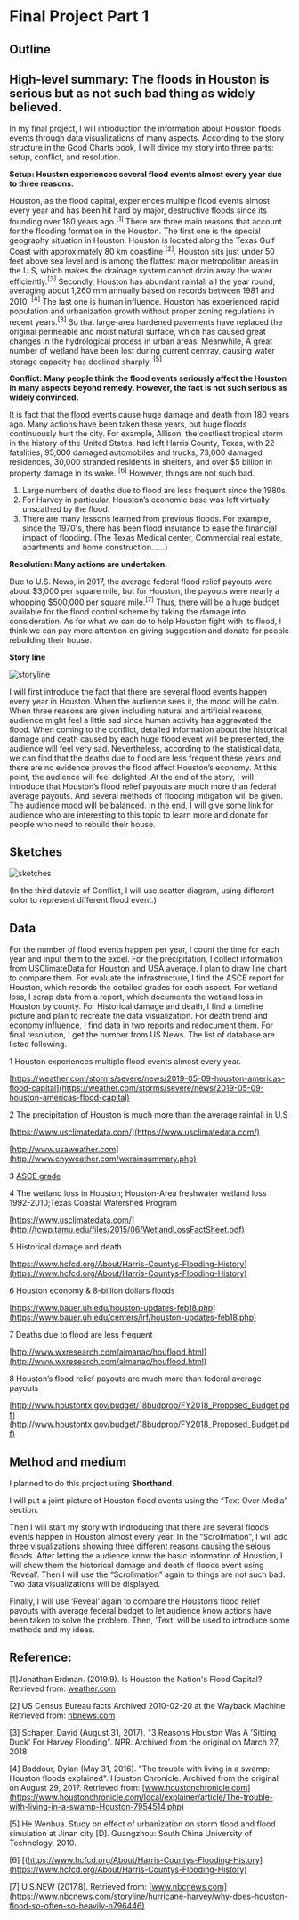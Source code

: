 # Final Project Part 1

## Outline
## High-level summary: The floods in Houston is serious but as not such bad thing as widely believed.

In my final project, I will introduction the information about Houston floods events through data visualizations of many aspects. According to the story structure in the Good Charts book, I will divide my story into three parts: setup, conflict, and resolution.

**Setup: Houston experiences several flood events almost every year due to three reasons.**

Houston, as the flood capital, experiences multiple flood events almost every year and has been hit hard by major, destructive floods since its founding over 180 years ago.<sup>[1]</sup>
There are three main reasons that account for the flooding formation in the Houston. The first one is the special geography situation in Houston. Houston is located along the Texas Gulf Coast with approximately 80 km coastline <sup>[2]</sup>. Houston sits just under 50 feet above sea level and is among the flattest major metropolitan areas in the U.S, which makes the drainage system cannot drain away the water efficiently.<sup>[3]</sup> Secondly, Houston has abundant rainfall all the year round, averaging about 1,260 mm annually based on records between 1981 and 2010. <sup>[4]</sup> The last one is human influence. Houston has experienced rapid population and urbanization growth without proper zoning regulations in recent years.<sup>[3]</sup> So that large-area hardened pavements have replaced the original permeable and moist natural surface, which has caused great changes in the hydrological process in urban areas. Meanwhile, A great number of wetland have been lost during current centray, causing water storage capacity has declined sharply. <sup>[5]</sup>

**Conflict:  Many people think the flood events seriously affect the Houston in many aspects beyond remedy. However, the fact is not such serious as widely convinced.**

It is fact that the flood events cause huge damage and death from 180 years ago. Many actions have been taken these years, but huge floods continuously hurt the city.
For example, Allison, the costliest tropical storm in the history of the United States, had left Harris County, Texas, with 22 fatalities, 95,000 damaged automobiles and trucks, 73,000 damaged residences, 30,000 stranded residents in shelters, and over $5 billion in property damage in its wake. <sup>[6]</sup>
However, things are not such bad.
1. Large numbers of deaths due to flood are less frequent since the 1980s.
2. For Harvey in particular, Houston’s economic base was left virtually unscathed by the flood.
3. There are many lessons learned from previous floods. For example, since the 1970's, there has been flood insurance to ease the financial impact of flooding.  (The Texas Medical center, Commercial real estate, apartments and home construction……)

**Resolution: Many actions are undertaken.**

Due to U.S. News, in 2017, the average federal flood relief payouts were about $3,000 per square mile, but for Houston, the payouts were nearly a whopping $500,000 per square mile.<sup>[7]</sup> Thus, there will be a huge budget available for the flood control scheme by taking the damage into consideration. As for what we can do to help Houston fight with its flood, I think we can pay more attention on giving suggestion and donate for people rebuilding their house.

**Story line**

![storyline](storyline.jpg)

I will first introduce the fact that there are several flood events happen every year in Houston. When the audience sees it, the mood will be calm. When three reasons are given including natural and artificial reasons, audience might feel a little sad since human activity has aggravated the flood. When coming to the conflict, detailed information about the historical damage and death caused by each huge flood event will be presented, the audience will feel very sad. Nevertheless, according to the statistical data, we can find that the deaths due to flood are less frequent these years and there are no evidence proves the flood affect Houston’s economy. At this point, the audience will feel delighted .At the end of the story, I will introduce that Houston’s flood relief payouts are much more than federal average payouts. And several methods of flooding mitigation will be given. The audience mood will be balanced. In the end, I will give some link for audience who are interesting to this topic to learn more and donate for people who need to rebuild their house.

## Sketches

![sketches](sketch.jpg)

(In the third dataviz of Conflict, I will use scatter diagram, using different color to represent different flood event.)


## Data

For the number of flood events happen per year, I count the time for each year and input them to the excel. For the precipitation, I collect information from USClimateData for Houston and USA average. I plan to draw line chart to compare them. For evaluate the infrastructure, I find the ASCE report for Houston, which records the detailed grades for each aspect. For wetland loss, I scrap data from a report, which documents the wetland loss in Houston by county. For Historical damage and death, I find a timeline picture and plan to recreate the data visualization. For death trend and economy influence, I find data in two reports and redocument them. For final resolution, I get the number from US News. The list of database are listed following.


1 Houston experiences multiple flood events almost every year.

[https://weather.com/storms/severe/news/2019-05-09-houston-americas-flood-capital](https://weather.com/storms/severe/news/2019-05-09-houston-americas-flood-capital)

2 The precipitation of Houston is much more than the average rainfall in U.S

[https://www.usclimatedata.com/](https://www.usclimatedata.com/)

[http://www.usaweather.com](http://www.cnyweather.com/wxrainsummary.php)

3 [ASCE grade](https://ascehouston.org/images/downloads/Report_Card/asce_houston_report_card___full_report_rev.pdf)

4 The wetland loss in Houston; Houston-Area freshwater wetland loss 1992-2010;Texas Coastal Watershed Program

[https://www.usclimatedata.com/](http://tcwp.tamu.edu/files/2015/06/WetlandLossFactSheet.pdf)

5 Historical damage and death

[https://www.hcfcd.org/About/Harris-Countys-Flooding-History](https://www.hcfcd.org/About/Harris-Countys-Flooding-History)

6 Houston economy & 8-billion dollars floods

[https://www.bauer.uh.edu/houston-updates-feb18.php](https://www.bauer.uh.edu/centers/irf/houston-updates-feb18.php)

7 Deaths due to flood are less frequent

[http://www.wxresearch.com/almanac/houflood.html](http://www.wxresearch.com/almanac/houflood.html)

8 Houston’s flood relief payouts are much more than federal average payouts

[http://www.houstontx.gov/budget/18budprop/FY2018_Proposed_Budget.pdf](http://www.houstontx.gov/budget/18budprop/FY2018_Proposed_Budget.pdf)


## Method and medium
I planned to do this project using **Shorthand**.

I will put a joint picture of Houston flood events using the “Text Over Media” section.

Then I will start my story with indroducing that there are several floods events happen in Houston almost every year. In the “Scrollmation”, I will add three visualizations showing three different reasons causing the seious floods. 
After letting the audience know the basic information of Houstion, I will show them the historical damage and death of floods event using ‘Reveal’.  Then I will use the “Scrollmation” again to things are not such bad. Two data visualizations will be displayed.

Finally, I will use ‘Reveal’ again to compare the Houston’s flood relief payouts with average federal budget to let audience know actions have been taken to solve the problem. Then, ‘Text’ will be used to introduce some methods and my ideas.

## Reference:
[1]Jonathan Erdman. (2019.9). Is Houston the Nation's Flood Capital? 
Retrieved from: [weather.com](https://weather.com/storms/severe/news/2019-05-09-houston-americas-flood-capital)

[2] US Census Bureau facts Archived 2010-02-20 at the Wayback Machine
Retrieved from: [nbnews.com](https://www.nbcnews.com/storyline/hurricane-harvey/why-does-houston-flood-so-often-so-heavily-n796446)

[3] Schaper, David (August 31, 2017). "3 Reasons Houston Was A 'Sitting Duck' For Harvey Flooding". NPR. Archived from the original on March 27, 2018.

[4] Baddour, Dylan (May 31, 2016). "The trouble with living in a swamp: Houston floods explained". Houston Chronicle. Archived from the original on August 29, 2017.
Retrieved from: [www.houstonchronicle.com](https://www.houstonchronicle.com/local/explainer/article/The-trouble-with-living-in-a-swamp-Houston-7954514.php)

[5] He Wenhua. Study on effect of urbanization on storm flood and flood simulation at Jinan city [D]. Guangzhou: South China University of Technology, 2010. 

[6] [(https://www.hcfcd.org/About/Harris-Countys-Flooding-History](https://www.hcfcd.org/About/Harris-Countys-Flooding-History)

[7] U.S.NEW (2017.8). 
Retrieved from: [www.nbcnews.com](https://www.nbcnews.com/storyline/hurricane-harvey/why-does-houston-flood-so-often-so-heavily-n796446)
